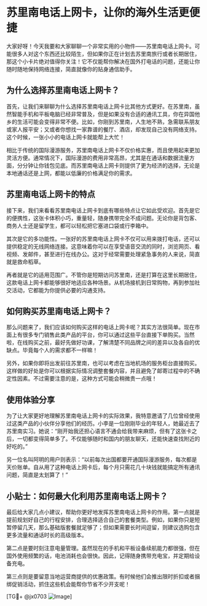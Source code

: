 # 苏里南电话上网卡，让你的海外生活更便捷

大家好呀！今天我要和大家聊聊一个非常实用的小物件——苏里南电话上网卡。可能很多人对这个东西还比较陌生，但如果你正在计划去苏里南旅行或者长期居住，那这个小卡片绝对值得你关注！它不仅能帮你解决在国外打电话的问题，还能让你随时随地保持网络连接，简直就像你的贴身通信助手。

## 为什么选择苏里南电话上网卡？

首先，让我们来聊聊为什么选择苏里南电话上网卡比其他方式更好。在苏里南，虽然智能手机和平板电脑已经非常普及，但是如果没有合适的通讯工具，你在异国他乡的生活可能会变得非常不便。比如，你刚到苏里南，人生地不熟，急需联系朋友或家人报平安；又或者你想找一家靠谱的餐厅、酒店，却发现自己没有网络支持。这个时候，一张小小的电话上网卡就能帮上大忙！

相比于传统的国际漫游服务，苏里南电话上网卡不仅价格实惠，而且使用起来更加灵活方便。通常情况下，国际漫游的费用非常高昂，尤其是在通话和数据流量方面，分分钟让你钱包见底。而苏里南电话上网卡则提供了更为经济的选择，无论是本地通话还是上网，都能以低廉的价格满足你的需求。

## 苏里南电话上网卡的特点

接下来，我们来看看苏里南电话上网卡到底有哪些特点让它如此受欢迎。首先是它的便携性，这张卡体积小巧，重量轻，随身携带完全不成问题。无论你是背包客、商务人士还是留学生，都可以轻松把它塞进口袋或行李箱中。

其次是它的多功能性。一张好的苏里南电话上网卡不仅可以用来拨打电话，还可以提供稳定的无线网络连接。这意味着你可以在享受语音交流的同时，浏览网页、看视频、发邮件，甚至进行在线办公。这对于经常需要处理紧急事务的人来说，简直就是救命稻草。

再者就是它的适用范围广。不管你是短期访问苏里南，还是打算在这里长期居住，这款电话上网卡都能够很好地适应各种场景。从机场接机到日常购物，再到参加社交活动，它都能为你提供必要的沟通支持。

## 如何购买苏里南电话上网卡？

那么问题来了，我们应该如何购买这样的电话上网卡呢？其实方法很简单。现在市面上有很多专门销售此类产品的平台，你可以通过这些平台直接下单购买。当然啦，在线购买之前，最好先做好功课，了解清楚不同品牌之间的差异以及各自的优缺点。毕竟每个人的需求都不一样嘛！

另外，如果你即将出发前往苏里南，也可以考虑在当地机场的服务柜台直接购买。这样做的好处是你可以根据实际情况调整套餐内容，并且避免了邮寄过程中的不确定性因素。不过需要注意的是，这种方式可能会稍微贵一点哦！

## 使用体验分享

为了让大家更好地理解苏里南电话上网卡的实际效果，我特意邀请了几位曾经使用过这类产品的小伙伴分享他们的经历。小李是一位刚刚毕业的年轻人，她最近去了苏里南实习。她说：“刚开始我还担心语言不通会给我带来麻烦，但有了这张卡之后，一切都变得简单多了。不仅能够随时和国内的朋友聊天，还能快速查找附近的好吃的。”

另一位名叫阿明的用户则表示：“以前每次出国都要开通国际漫游服务，每次都是天价账单。自从用了这种电话上网卡后，每个月只需花几十块钱就能搞定所有通讯问题，简直是太划算了！”

## 小贴士：如何最大化利用苏里南电话上网卡？

最后给大家几点小建议，帮助你更好地发挥苏里南电话上网卡的作用。第一点就是提前规划好自己的行程安排，合理选择适合自己的套餐类型。例如，如果你只是短暂停留几天，那么基础版套餐就足够了；但如果需要长时间逗留，则建议选购包含更多流量和通话时长的高级版本。

第二点是要时刻注意电量管理。虽然现在的手机和平板设备续航能力都很强，但在国外使用频繁的话，电池消耗也会很快。因此，记得随身携带充电宝，并定期给设备充电。

第三点则是要留意当地运营商提供的优惠政策。有时候他们会推出限时折扣或者捆绑促销活动，抓住这些机会能帮你节省不少开支呢！

[TG💪+ @jx0703 ![Image](https://github.com/user-attachments/assets/dbca1d08-cadb-493c-b0ec-ad6f7a83f270)]